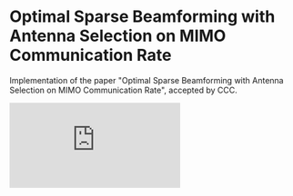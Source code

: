 # Optimal Sparse Beamforming with Antenna Selection on MIMO Communication Rate

Implementation of the paper "Optimal Sparse Beamforming with Antenna Selection on MIMO Communication Rate", accepted by CCC.


![公式](https://latex.codecogs.com/png.latex?%5Cbegin%7Balign%7D%0A%20%20%26%5Cmin_%7B%5Cmathbf%7BQ%7D%7D%20%5Cquad%20-%5Clog_2%5Cdet%5Cleft%5C%7B%5Cmathbf%7BI%7D_%7BN_s%7D%2B%0A%5Cfrac%7B1%7D%7B%5Csigma_c%5E2%7D%20%5Cmathbf%7BHQH%5E%7BH%7D%7D%5Cright%5C%7D%20%5C%5C%0A%20%20%26%5C%20%5Ctext%7Bs.t.%7D%20%5Cquad%20%5Ctext%7BTr%7D%28%5Cmathbf%7BQ%7D%29%20%5Cleq%20P_T%20%2C%20%5Cmathbf%7BQ%7D%20%5Csucceq%20%5Cmathbf%7B0%7D%2C%20%20%5Clabel%7Beq%3Aop2constraint1%7D%20%5C%5C%0A%20%20%26%5Cquad%5Cquad%5C%5C%7C%5Cmathbf%7BQ%7D%5C%7C_%7Brow-0%7D%5Cleq%20L.%20%5Clabel%7Beq%3Aop2constraint2%7D%0A%5Cend%7Balign%7D)
